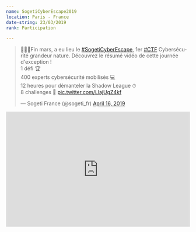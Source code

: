 ```yaml
---
name: SogetiCyberEscape2019
location: Paris - France
date-string: 23/03/2019
rank: Participation

---
```


<blockquote class="twitter-tweet" data-lang="en"><p lang="fr" dir="ltr">🕵️‍♀️📡Fin mars, a eu lieu le <a href="https://twitter.com/hashtag/SogetiCyberEscape?src=hash&amp;ref_src=twsrc%5Etfw">#SogetiCyberEscape</a>, 1er <a href="https://twitter.com/hashtag/CTF?src=hash&amp;ref_src=twsrc%5Etfw">#CTF</a> Cybersécurité grandeur nature. Découvrez le résumé vidéo de cette journée d&#39;exception ! <br>1 défi 🏆<br>400 experts cybersécurité mobilisés 💻<br>12 heures pour démanteler la Shadow League ⏱<br>8 challenges 🏅 <a href="https://t.co/LlajUgZ4kf">pic.twitter.com/LlajUgZ4kf</a></p>&mdash; Sogeti France (@sogeti_fr) <a href="https://twitter.com/sogeti_fr/status/1118178507807391746?ref_src=twsrc%5Etfw">April 16, 2019</a></blockquote>
<!--
<video style="width: 100%; background-color: black; transform: rotate(0deg) scale(1.005);" 
       poster="https://pbs.twimg.com/ext_tw_video_thumb/1118177333641347072/pu/img/OeQ1S_1TIU-ioaaZ.jpg" 
       src="blob:https://twitter.com/dd71e4e6-686a-4074-ac72-da75dca72516">
-->
<iframe width="100%" height="315" src="https://www.youtube.com/embed/tS9Vi5rBveg" 
frameborder="0" allow="accelerometer; autoplay; encrypted-media; 
gyroscope; picture-in-picture" allowfullscreen></iframe>